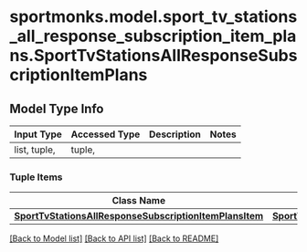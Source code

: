 # sportmonks.model.sport_tv_stations_all_response_subscription_item_plans.SportTvStationsAllResponseSubscriptionItemPlans

## Model Type Info
Input Type | Accessed Type | Description | Notes
------------ | ------------- | ------------- | -------------
list, tuple,  | tuple,  |  | 

### Tuple Items
Class Name | Input Type | Accessed Type | Description | Notes
------------- | ------------- | ------------- | ------------- | -------------
[**SportTvStationsAllResponseSubscriptionItemPlansItem**](SportTvStationsAllResponseSubscriptionItemPlansItem.md) | [**SportTvStationsAllResponseSubscriptionItemPlansItem**](SportTvStationsAllResponseSubscriptionItemPlansItem.md) | [**SportTvStationsAllResponseSubscriptionItemPlansItem**](SportTvStationsAllResponseSubscriptionItemPlansItem.md) |  | 

[[Back to Model list]](../../README.md#documentation-for-models) [[Back to API list]](../../README.md#documentation-for-api-endpoints) [[Back to README]](../../README.md)

